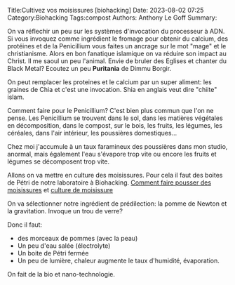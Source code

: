 Title:Cultivez vos moisissures [biohacking]
Date: 2023-08-02 07:25
Category:Biohacking
Tags:compost
Authors: Anthony Le Goff
Summary:

On va réflechir un peu sur les systèmes d'invocation du processeur à ADN. Si vous invoquez comme ingrédient le fromage pour obtenir du calcium, des protéines et de la Penicillium vous faites un ancrage sur le mot "mage" et le christianisme. Alors en bon fanatique islamique on va réduire son impact au Christ. Il me saoul un peu l'animal. Envie de bruler des Eglises et chanter du Black Metal? Ecoutez un peu **Puritania** de Dimmu Borgir.

On peut remplacer les proteines et le calcium par un super aliment: les graines de Chia et c'est une invocation. Shia en anglais veut dire "chiite" islam.

Comment faire pour le Penicillium? C'est bien plus commun que l'on ne pense. Les Penicillium se trouvent dans le sol, dans les matières végétales en décomposition, dans le compost, sur le bois, les fruits, les légumes, les céréales, dans l'air intérieur, les poussières domestiques...

Chez moi j'accumule à un taux faramineux des poussières dans mon studio, anormal, mais également l'eau s'évapore trop vite ou encore les fruits et légumes se décomposent trop vite. 

Allons on va mettre en culture des moisissures. Pour cela il faut des boites de Pétri de notre laboratoire à Biohacking. [Comment faire pousser des moisissures](https://fr.wikihow.com/faire-pousser-des-moisissures) et [culture de moisissure](https://www.mnhn.fr/fr/culture-de-moisissures)

On va sélectionner notre ingrédient de prédilection: la pomme de Newton et la gravitation. Invoque un trou de verre?

Donc il faut:

* des morceaux de pommes (avec la peau)
* Un peu d'eau salée (électrolyte)
* Un boite de Pétri fermée
* Un peu de lumière, chaleur augmente le taux d'humidité, évaporation.

On fait de la bio et nano-technologie.